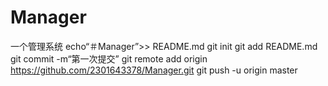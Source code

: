# Manager
一个管理系统
echo“＃Manager”>> README.md 
git init 
git add README.md 
git commit -m“第一次提交” 
git remote add origin https://github.com/2301643378/Manager.git
 git push -u origin master
 
 
 
